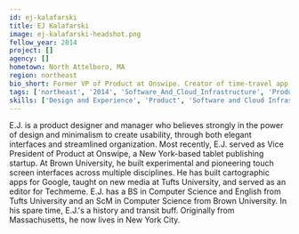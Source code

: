 ```yaml
---
id: ej-kalafarski
title: EJ Kalafarski
image: ej-kalafarski-headshot.png
fellow_year: 2014
project: []
agency: []
hometown: North Attelboro, MA
region: northeast
bio_short: Former VP of Product at Onswipe. Creator of time-travel app Déjà Vu for iPhone. Brown University and Tufts University. Minimalist.
tags: ['northeast', '2014', 'Software_And_Cloud_Infrastructure', 'Product', 'Design_And_Experience']
skills: ['Design and Experience', 'Product', 'Software and Cloud Infrastructure']
---
```


E.J. is a product designer and manager who believes strongly in the power of design and minimalism to create usability, through both elegant interfaces and streamlined organization. Most recently, E.J. served as Vice President of Product at Onswipe, a New York-based tablet publishing startup. At Brown University, he built experimental and pioneering touch screen interfaces across multiple disciplines. He has built cartographic apps for Google, taught on new media at Tufts University, and served as an editor for Techmeme. E.J. has a BS in Computer Science and English from Tufts University and an ScM in Computer Science from Brown University. In his spare time, E.J.'s a history and transit buff. Originally from Massachusetts, he now lives in New York City.
